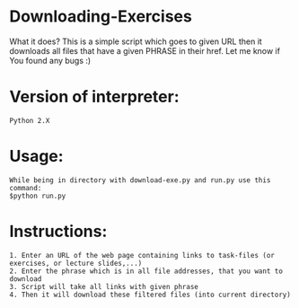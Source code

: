 # Downloading-Exercises
What it does?
This is a simple script which goes to given URL then it downloads all files that have a given PHRASE in their href.
Let me know if You found any bugs :)

# Version of interpreter:
	Python 2.X

# Usage:
	While being in directory with download-exe.py and run.py use this command:
	$python run.py

# Instructions:
	1. Enter an URL of the web page containing links to task-files (or exercises, or lecture slides,...)
	2. Enter the phrase which is in all file addresses, that you want to download
	3. Script will take all links with given phrase 
	4. Then it will download these filtered files (into current directory)